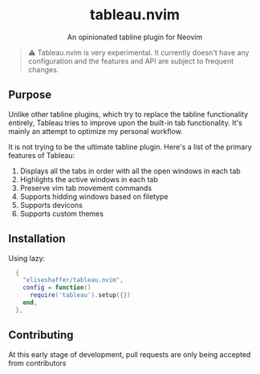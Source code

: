<div align="center">
  
# tableau.nvim
An opinionated tabline plugin for Neovim  

</div>

> ⚠️ Tableau.nvim is very experimental. It currently doesn't have any configuration and the features and API are subject to frequent changes. 

## Purpose
Unlike other tabline plugins, which try to replace the tabline functionality entirely, Tableau tries to improve upon the built-in tab functionality. It's mainly an attempt to optimize my personal workflow.

It is not trying to be the ultimate tabline plugin. Here's a list of the primary features of Tableau:

1. Displays all the tabs in order with all the open windows in each tab
2. Highlights the active windows in each tab
3. Preserve vim tab movement commands
4. Supports hidding windows based on filetype 
5. Supports devicons
6. Supports custom themes

## Installation
Using lazy:
```lua
  {
    "eliseshaffer/tableau.nvim",
    config = function()
      require('tableau').setup({})
    end,
  },
```

## Contributing
At this early stage of development, pull requests are only being accepted from contributors
